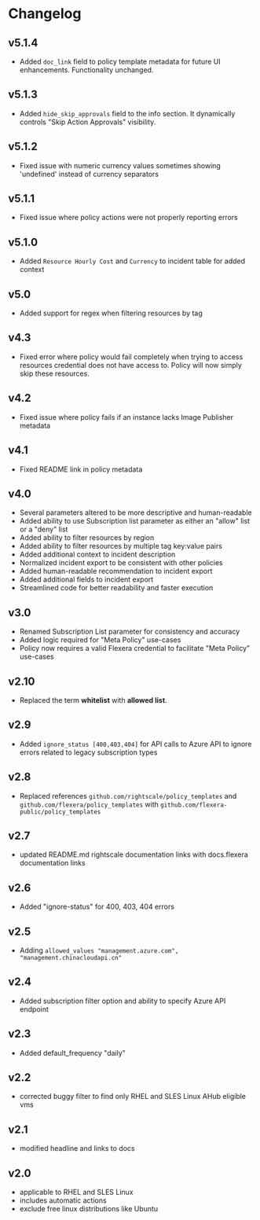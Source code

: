 # Changelog

## v5.1.4

- Added `doc_link` field to policy template metadata for future UI enhancements. Functionality unchanged.

## v5.1.3

- Added `hide_skip_approvals` field to the info section. It dynamically controls "Skip Action Approvals" visibility.

## v5.1.2

- Fixed issue with numeric currency values sometimes showing 'undefined' instead of currency separators

## v5.1.1

- Fixed issue where policy actions were not properly reporting errors

## v5.1.0

- Added `Resource Hourly Cost` and `Currency` to incident table for added context

## v5.0

- Added support for regex when filtering resources by tag

## v4.3

- Fixed error where policy would fail completely when trying to access resources credential does not have access to. Policy will now simply skip these resources.

## v4.2

- Fixed issue where policy fails if an instance lacks Image Publisher metadata

## v4.1

- Fixed README link in policy metadata

## v4.0

- Several parameters altered to be more descriptive and human-readable
- Added ability to use Subscription list parameter as either an "allow" list or a "deny" list
- Added ability to filter resources by region
- Added ability to filter resources by multiple tag key:value pairs
- Added additional context to incident description
- Normalized incident export to be consistent with other policies
- Added human-readable recommendation to incident export
- Added additional fields to incident export
- Streamlined code for better readability and faster execution

## v3.0

- Renamed Subscription List parameter for consistency and accuracy
- Added logic required for "Meta Policy" use-cases
- Policy now requires a valid Flexera credential to facilitate "Meta Policy" use-cases

## v2.10

- Replaced the term **whitelist** with **allowed list**.

## v2.9

- Added `ignore_status [400,403,404]` for API calls to Azure API to ignore errors related to legacy subscription types

## v2.8

- Replaced references `github.com/rightscale/policy_templates` and `github.com/flexera/policy_templates` with `github.com/flexera-public/policy_templates`

## v2.7

- updated README.md rightscale documentation links with docs.flexera documentation links

## v2.6

- Added "ignore-status" for 400, 403, 404 errors

## v2.5

- Adding `allowed_values "management.azure.com", "management.chinacloudapi.cn"`

## v2.4

- Added subscription filter option and ability to specify Azure API endpoint

## v2.3

- Added default_frequency "daily"

## v2.2

- corrected buggy filter to find only RHEL and SLES Linux AHub eligible vms

## v2.1

- modified headline and links to docs

## v2.0

- applicable to RHEL and SLES Linux
- includes automatic actions
- exclude free linux distributions like Ubuntu
